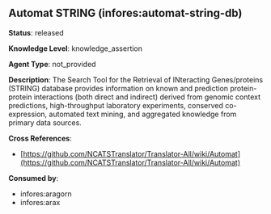 [//]: # (DO NOT MANUALLY EDIT THIS FILE. IT IS GENERATED FROM A TEMPLATE.)

## Automat STRING (infores:automat-string-db)

**Status**: released
  
**Knowledge Level**: knowledge_assertion
  
**Agent Type**: not_provided

**Description**: The Search Tool for the Retrieval of INteracting Genes/proteins (STRING) database provides information on known and prediction protein-protein interactions (both direct and indirect) derived from genomic context predictions, high-throughput laboratory experiments, conserved co-expression, automated text mining, and aggregated knowledge from primary data sources.

**Cross References**:

- [https://github.com/NCATSTranslator/Translator-All/wiki/Automat](https://github.com/NCATSTranslator/Translator-All/wiki/Automat)


**Consumed by**:

- infores:aragorn
- infores:arax